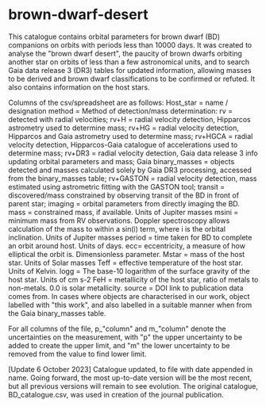 # brown-dwarf-desert

This catalogue contains orbital parameters for brown dwarf (BD) companions on orbits with periods less than 10000 days. It was created to analyse the "brown dwarf desert", the paucity of brown dwarfs orbiting another star on orbits of less than a few astronomical units, and to search Gaia data release 3 (DR3) tables for updated information, allowing masses to be derived and brown dwarf classifications to be confirmed or refuted. It also contains information on the host stars.

Columns of the csv/spreadsheet are as follows:
Host_star = name / designation
method = Method of detection/mass determination: rv = detected with radial velocities; rv+H = radial velocity detection, Hipparcos astrometry used to determine mass; rv+HG = radial velocity detection, Hipparcos and Gaia astrometry used to determine mass; rv+HGCA = radial velocity detection, Hipparcos-Gaia catalogue of accelerations used to determine mass; rv+DR3 = radial velocity detection, Gaia data release 3 info updating orbital parameters and mass; Gaia binary_masses = objects detected and masses calculated solely by Gaia DR3 processing, accessed from the binary_masses table; rv+GASTON = radial velocity detection, mass estimated using astrometric fitting with the GASTON tool; transit = discovered/mass constrained by observing transit of the BD in front of parent star; imaging = orbital parameters from directly imaging the BD.
mass = constrained mass, if available. Units of Jupiter masses
msini = minimum mass from RV observations. Doppler spectroscopy allows calculation of the mass to within a sin(i) term, where i is the orbital inclination. Units of Jupiter masses
period = time taken for BD to complete an orbit around host. Units of days.
ecc= eccentricity, a measure of how elliptical the orbit is. Dimensionless parameter.
Mstar = mass of the host star. Units of Solar masses
Teff = effective temperature of the host star. Units of Kelvin.
logg = The base-10 logarithm of the surface gravity of the host star. Units of cm s-2
FeH = metallicity of the host star, ratio of metals to non-metals. 0.0 is solar metallicity.
source = DOI link to publication data comes from. In cases where objects are characterised in our work, object labelled with "this work", and also labelled in a suitable manner when from the Gaia binary_masses table.

For all columns of the file, p_"column" and m_"column" denote the uncertainties on the measurement, with "p" the upper uncertainty to be added to create the upper limit, and "m" the lower uncertainty to be removed from the value to find lower limit.



[Update 6 October 2023]
Catalogue updated, to file with date appended in name. Going forward, the most up-to-date version will be the most recent, but all previous versions will remain to see evolution. The original catalogue, BD_catalogue.csv, was used in creation of the journal publication.
